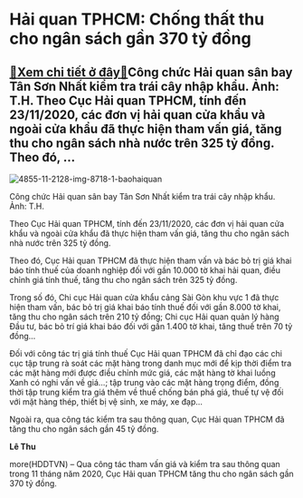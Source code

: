 Hải quan TPHCM: Chống thất thu cho ngân sách gần 370 tỷ đồng
============================================================

[:gift:Xem chi tiết ở đây:gift:](https://hddtvn.com/hai-quan-tphcm-chong-that-thu-cho-ngan-sach-gan-370-ty-dong/)Công chức Hải quan sân bay Tân Sơn Nhất kiểm tra trái cây nhập khẩu. Ảnh: T.H. Theo Cục Hải quan TPHCM, tính đến 23/11/2020, các đơn vị hải quan cửa khẩu và ngoài cửa khẩu đã thực hiện tham vấn giá, tăng thu cho ngân sách nhà nước trên 325 tỷ đồng. Theo đó, …
-------------------------------------------------------------------------------------------------------------------------------------------------------------------------------------------------------------------------------------------------------------------





![4855-11-2128-img-8718-1-baohaiquan](https://hddtvn.com/wp-content/uploads/2021/01/4855_11-2128_IMG-8718_1_Baohaiquan.jpg "Phần lớn hàng hóa xuất nhập khẩu qua đường hàng không thuộc diện phải bảo quản đặc biệt, đòi hỏi thời gian thông quan nhanh. Trong ảnh: Công chức Hải quan sân bay Tân Sơn Nhất làm thủ tục cho mặt hàng trái cây NK. Ảnh: T.H.")


Công chức Hải quan sân bay Tân Sơn Nhất kiểm tra trái cây nhập khẩu. Ảnh: T.H.



Theo Cục Hải quan TPHCM, tính đến 23/11/2020, các đơn vị hải quan cửa khẩu và ngoài cửa khẩu đã thực hiện tham vấn giá, tăng thu cho ngân sách nhà nước trên 325 tỷ đồng.


Theo đó, Cục Hải quan TPHCM đã thực hiện tham vấn và bác bỏ trị giá khai báo tính thuế của doanh nghiệp đối với gần 10.000 tờ khai hải quan, điều chỉnh giá tính thuế, tăng thu cho ngân sách trên 325 tỷ đồng.


Trong số đó, Chi cục Hải quan cửa khẩu cảng Sài Gòn khu vực 1 đã thực hiện tham vấn, bác bỏ trị giá khai báo tính thuế đối với gần 8.000 tờ khai, tăng thu cho ngân sách trên 210 tỷ đồng; Chi cục Hải quan quản lý hàng Đầu tư, bác bỏ trí giá khai báo đối với gần 1.400 tờ khai, tăng thuế trên 70 tỷ đồng…


Đối với công tác trị giá tính thuế Cục Hải quan TPHCM đã chỉ đạo các chi cục tập trung rà soát các mặt hàng trong danh mục mới để kịp thời điểm tra các mặt hàng mới được điều chỉnh mức giá, các mặt hàng tờ khai luồng Xanh có nghi vấn về giá…; tập trung vào các mặt hàng trọng điểm, đồng thời tập trung kiểm tra giá thêm về thuế chống bán phá giá, thuế tự vệ đối với mặt hàng thép, thiết bị vệ sinh, xe máy, xe đạp…


Ngoài ra, qua công tác kiểm tra sau thông quan, Cục Hải quan TPHCM đã tăng thu cho ngân sách gần 45 tỷ đồng.




**Lê Thu**



more(HDDTVN) – Qua công tác tham vấn giá và kiểm tra sau thông quan trong 11 tháng năm 2020, Cục Hải quan TPHCM tăng thu cho ngân sách gần 370 tỷ đồng.

